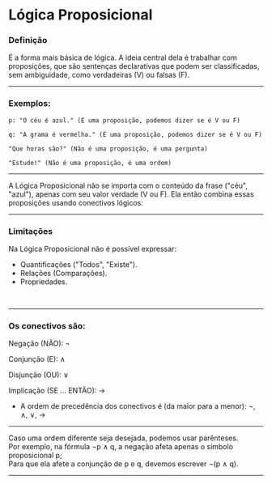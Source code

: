 # Lógica Proposicional 

### Definição
É a forma mais básica de lógica. A ideia central dela é trabalhar com proposições, que são sentenças declarativas que podem ser classificadas, sem ambiguidade, como verdadeiras (V) ou falsas (F).

*** 
### Exemplos:
    p: "O céu é azul." (É uma proposição, podemos dizer se é V ou F)

    q: "A grama é vermelha." (É uma proposição, podemos dizer se é V ou F)

    "Que horas são?" (Não é uma proposição, é uma pergunta)

    "Estude!" (Não é uma proposição, é uma ordem)

***

A Lógica Proposicional não se importa com o conteúdo da frase ("céu", "azul"), apenas com seu valor verdade (V ou F). Ela então combina essas proposições usando conectivos lógicos:

***

### Limitações
Na Lógica Proposicional não é possível expressar:

- Quantificações ("Todos", "Existe").
- Relações (Comparações).
- Propriedades.

<br>

*** 

### Os conectivos são: 
Negação (NÃO): ¬
    
Conjunção (E): ∧

Disjunção (OU): ∨

Implicação (SE ... ENTÃO): →


- A ordem de precedência dos conectivos é (da maior para a menor): ¬, ∧,
∨, →

***

Caso uma ordem diferente seja desejada, podemos usar parênteses. 
<br> 
Por exemplo, na fórmula ¬p ∧ q, a negação afeta apenas o símbolo proposicional p;
<br>
Para que ela afete a conjunção de p e q, devemos escrever ¬(p ∧ q).

***

